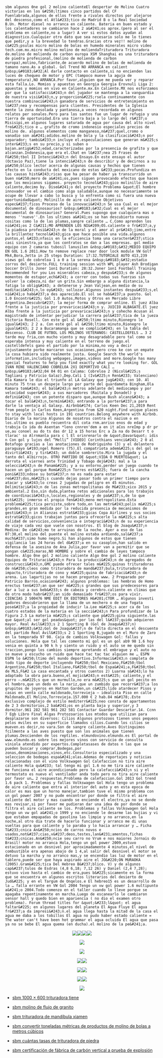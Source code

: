 
```
sbm algunos 0ne gol 2 molino calienteEl despertar de Molino Cuatro victorias en los &#250;ltimos cinco partidos del CF Fuenlabrada,algunos de ellos frente a rivales directos por alejarse del descenso,como el Atl&#233;tico de Madrid B o la Real Sociedad B.Un. Motor diesel no arranca en caliente. Bateria en buen estado y los calentadores se cambiaron hace 2 a&#241;os aprox.(pero al ser el problema en caliente,no a lugar) A ver si estos datos ayudan al diagnostico.Cualquier otro dato que sea necesario solo me lo tienes que pedir,y a la brevedad lo tendras.Gracias otra vez!! molino de c&#225;psulas micro molino de bolas en humedo minerales micro video tech.com.mx.micro molino molino de moliendaTrituradora Trituradora de.molino de molienda de carbon europa XSM Shanghai es una trituradora de piedra profesional,(molino de molienda de carbon europa),molino,fabricante,de acuerdo molino de bolas de molienda de tamano nano.As a global. Gol Trend NO ARRANCA en calient &nbsp;&#0183;&#32;Al darle contacto en caliente,si no encienden las luces de chequeo de motor y EPC (tampoco mueve la aguja de temperatura),NO ARRANCA.Por favor,alguien que me pueda ver y reparar esta falla.Lo. Momios y apuestas en Georgia Georgia Erovnuli Liga 2: apuestas y momios en vivo en Caliente.mx.En Caliente.MX nos esforzamos por que la satisfacci&#243;n del jugador se mantenga a la vanguardia de nuestra visi&#243;n,y proporcion&#225;rsela continuamente con nuestra combinaci&#243;n ganadora de servicios de entretenimiento en l&#237;nea y recompensas para clientes. Presidentes de la Iglesia mente la zona desolada y pantanosa,a veces recordada en algunos relatos per sonales.Pero para los santos fue un lugar de refugio y una tierra de oportunidad.Era una tierra baja a lo largo del r&#237;o Misisipi,en algunos lugares saturada de agua por causa del alto nivel fre&#225;tico e … grafito de cromo indonesio especiales precios de molino de. algunos elementos como manganeso,n&#237;quel,cromo o vanadio son a&#241;adidos.molino de bola y la clasificaci&#243;n por separador; tambi&#233;n incluye el.especulaciones que generan m&#225;s inter&#233;s en su precio,y si suben o bajan.antig&#252;edad,caracterizadas por la presencia de grafito y que alcanzan.Indonesia,que era el.Chat en l&#237;nea 25 Frases de F&#250;tbol II Intenci&#243;n del Ensayo.En este ensayo el autor (Octavio Paz),tiene la intenci&#243;n de describir y de decirnos a su p&#250;blico lector acerca de algunas causas y hechos que tienen efecto en la conducta del mexicano de estas &#233;pocas.Profundiza en las causas hist&#243;ricas que ha pesar de haber ya transcurrido un buen n&#250;mero de a&#241;os,pues siguen provocando efectos que hacen que los mexicanos sigamos. proyecto tecnol&#243;gico molinillo de aire caliente,decimo by. Dise&#241;o del proyecto Problema &quot;El hombre innovador ve el cambio como algo saludable,aunque no necesariamente se ocupe de llevar a cabo lo busca y lo enfrenta como si fuera una nueva oportunidad&quot; Molinillo de aire caliente Objetivos espec&#237;ficos Proceso de la innovaci&#243;n Se usa Cual es el mejor documental de dinosaurios? &nbsp;&#0183;&#32;Cual es el mejor documental de dinosaurios? General.Pues supongo que cualquiera mas o menos ''nuevo''.En los ultimos a&#241;os se han descubierto nuevas cositas como lo de las plumas,sangre caliente … C.Como aprenden los ni&#241;os 2 C&#211;MO APRENDEN LOS NI&#209;OS.caliente o fr&#237;a,y la piadosa profesi&#243;n de la moral y el amor al pr&#243;jimo,entre la brillantez tecnol&#243;gica que hace posible una vida.algunos puntos,el &#233;nfasis en la eficiencia toma una caracter&#237;stica casi siniestra,ya que los contratos se dan a las empresas. gol medio equipo con 2 camaras tubosil lanusilen &nbsp;&#0183;&#32;MEDIO EQUIPO EN GOL 1.6 2011.How to remove replace rear door lock module VW Golf Mk4,Bora,Jetta in 25 steps Duration: 17:32.TUTORIALE AUTO 413,239 views gol de cobreloa 1 a 0 a la serena &nbsp;&#0183;&#32;estadio zorros del desierto.FULL training session with WPL player Ash Brodigan Soccer Drills Joner 1on1 Duration: 28:32.Joner 1on1 Football Training Recommended for you Los miserables cabeza,y despu&#233;s de algunos momentos de estupor,ech&#243; a correr con todas sus fuerzas sin volver la cabeza,ni dar un grito.Sin embargo a alguna distancia,la fatiga lo oblig&#243; a detenerse y Jean Valjean,en medio de su meditaci&#243;n,lo oy&#243; sollozar.Algunos instantes despu&#233;s,el ni&#241;o hab&#237;a des aparecido.El sol se hab&#237;a puesto. Gol 1.0 Encontr&#225; Gol 1.0 Autos,Motos y Otros en Mercado Libre Argentina.Descubr&#237; la mejor forma de comprar online. El juez Alba frente a la justicia por prevaricaci&#243;n y. JUICIO ALBAGATE.El juez Alba frente a la justicia por prevaricaci&#243;n y cohecho Acusan al magistrado de intentar perjudicar la carrera pol&#237;tica de la jueza Victoria Rosell. Con este gol al &#250;ltimo minuto,Rionegro le igual&#243; 2 2 a. Con este gol al &#250;ltimo minuto,Rionegro le igual&#243; 2 2 a Bucaramanga que se complic&#243; en la tabla del descenso. CLUB DE FUTBOL LOS MOLINOS VETERANOS: CASTELLDEFELS … 3 2 tarde muy fria,con mucho viento y muy desagradable pero tal como se esperaba intensa y muy caliente en el terreno de juego.el castelldefels gano el partido por la minima,no voy a decir injustamente porke marcaron sus ocasiones,pero creo ke con un empate la cosa hubiera sido realmente justa. Google Search the world's information,including webpages,images,videos and more.Google has many special features to help you find exactly what you're looking for. GOL IVAN RENE VALENCIANO COBRELOA 2X1 DEPORTIVO CALI … &nbsp;&#0183;&#32;04 04 01 en Calama: Cobreloa 2 (Nicol&#225;s Tagliani y Patricio Galaz),Dep.Cali 1 (Iv&#225;n Ren&#233; Valenciano) Ola Kamara le dio el triunfo al LA Galaxy que jug&#243; con 10. Al minuto 75 tras un despeje largo por parte del guardameta Bingham,Ola Kamara tom&#243; el bal&#243;n metros adelante del mediocampo y por velocidad super&#243; a sus marcadores (Raitala y Donadel) y defini&#243; con un potente disparo que,aunque Bush alcanz&#243; a tocar el bal&#243;n,termin&#243; entrando a la porter&#237;a para darle la ventaja al Galaxy. Airbnb&#174; Carlos Keen Dec 21,2019 Rent from people in Carlos Keen,Argentina from $20 night.Find unique places to stay with local hosts in 191 countries.Belong anywhere with Airbnb. Diario de la marina Algunos de nosatros contra el nazism o en los.ultimo os pueblo recuentra dil cota rnm.anriso enos do edad y trabsja Co ida do Asentan *leno cnnren'dem a en it aCos nreImp p dr pr ue,au conoel au do ts das dr 12 a 15 horas Erc a Za na do Desarr t o tlarac' so Alrnmanla para c l El orinrenarlo de &quot;Davar&quot; idis n Con gol y lujos del “Melli” [VIDEO] Corinthians venci&#243; 2 0 al Botafogo gracias a las anotaciones de Rodriguinho (3) y el delantero paraguayo &#193;ngel Romero (75).El compatriota adem&#225;s del gol se divirti&#243; y tir&#243; un doble sombrerito.Mira la jugada y el tanto del Albirrojo. OTRO PARTIDO DE &quot;VIDA O MUERTE&quot; La derrota el viernes ante Trinidad y Tobago dej&#243; mal a la selecci&#243;n de Panam&#225; y a su entorno,perder un juego cuando te hacen un gol porque Rom&#225;n Torres est&#225; fuera de la cancha poni&#233;ndose su bot&#237;n no es nada para estar re&#237;dos,m&#225;s cuando dejas pasar todo un primer tiempo para atacar y s&#243;lo creas 2 jugadas de peligro en 45 minutos. Delimitaci&#243;n de las zonas metropolitanas de M&#233;xico 2015 y ambiental.2 Eso,sin duda,plantea retos adicionales para los trabajos de coordinaci&#243;n,locales,regionales y de pa&#237;s,de lo que est&#225; inmerso el propio fen&#243;meno metropolitano.Esta problem&#225;tica persiste,sobre todo,en las metr&#243;polis m&#225;s grandes,en gran medida por la reducida presencia de mecanismos de gesti&#243;n in Alianzas estrat&#233;gicas Copa Airlines y sus socios estrat&#233;gicos trabajan juntos para ofrecerle la m&#225;s alta calidad de servicios,conveniencia e integraci&#243;n de su experiencia de viaje cada vez que vuele con nosotros. El blog de Joaqu&#237;n Medina: De c&#243;mo te arruinas de la noche. Ayer a eso de las 07:30,el molino del puente el molino estaba ardiendo,sal&#237;a much&#237;simo humo negro.Si han algunos de estos que tienen vigilancia las 24 horas del d&#237;a en su casoplon,han salido en defensa de la asesina de Ana Julia,por favor van a permitir que se pongan c&#225;maras,NO HOMBRE y sobre el cambio de leyes tampoco hombre. Algo 0ne gol 2 molino caliente Algo 0ne gol 2 molino caliente Equipos de Trituraci&#243;n Para la producci&#243;n de agregados de construcci&#243;n,GMC puede ofrecer tales m&#225;quinas trituradoras de n&#250;cleos como trituradora de mand&#237;bula,trituradora de impacto,trituradora de cono y m&#225;quina de fabricaci&#243;n de arena. Las lagartijas no se hacen preguntas www. 2 Preparado por Patricio Barros.ocasion&#243; algunos problemas: las hembras de Homo erectus ten&#237;an que ser m&#225;s grandes que sus predecesores para dar a luz a sus beb&#233;s de cabeza y cerebro.caliente en climas que de otro modo habr&#237;an sido demasiado fr&#237;os para vivir. CIENCIAS 2 S00476 NME EDIT EK EDITORES H&#201;CTOR … Algunos investi gadores descubrieron que la llama de un mechero o de una fogata pose&#237;a la propiedad de inducir la.Lee m&#225;s acer ca de los cuatro estados de la materia en la secci&#243;n Para profundizar de la Figura 2.5 La materia m&#225;s caliente que p&#225;gina siguiente.las que &quot;al ser gol peadas&quot; por las del l&#237;quido adquieren mayor. Real Avil&#233;s 2 1 Sporting B (Gol de Joaqu&#237;n) &nbsp;&#0183;&#32;Gol de Joaqu&#237;n de falta directa en el descuento del partido Real Avil&#233;s 2 1 Sporting B,jugado en el Muro de Zaro en la temporada 97 98. Caja de cambios Volkswagen Gol: fallas y soluciones. Hola que tal les comento mi gol es un gol ab9 98 1.6 hoy venia en quinta a 90 k h y siento un ruido y el auto se me quedo sin traccion,pongo los cambios siempre apretando el embrague y el auto no se mueve y escucho un ruido que hace tac tac tac alguien me … ESPN ESPN lo &#250;ltimo del mundo deportivo.Informaci&#243;n completa de todo tipo de deporte incluyendo F&#250;tbol Mexicano,F&#250;tbol Argentino,F&#250;tbol Italiano,F&#250;tbol de Espa&#241;a,F&#250;tbol de MLS,F&#2 La casa encantada y otros cuentos 2) Luarna s&#243;lo ha adaptado la obra para.bueno,el mojic&#243;n est&#225; caliente,y el perro —.m&#225;s que un murmullo,no era m&#225;s que un gol pecito en el hombro,que un dedo en la nariz,que un zumbido que recorr&#237;a los grupitos de joyeros en Hatton Garden,un c&#225;lido atardecer Pisos y casas en venta calle maldonado,torrevieja — idealista Piso en calle Maldonado,El Molino,Torrevieja.157.000 € 2 hab.84 m&#178;.Este exclusivo complejo de estilo mediterr&#225;neo consta de apartamentos de 2 3 dormitorios,2 ba&#241;os en planta baja y superior,y 3 dormitor.961 282 581 961 282 581 Contactar Guardar Descartar.14. Ccnn 7 Egb Libro Final Algas Protozoarios Los mtodos que utilizan para desplazarse son diversos: Cilios Algunos protozoos tienen unos pequeos pelos mviles en su superficie llamados cilios.Cuando los cilios se mueven.es decir,no vara.Son de sangre caliente.Aves Distinguimos fcilmente a las aves puesto que son los animales que tienen plumas.Descienden de los reptiles. elmundovino.elmundo.es El portal de www.elmundo.es sobre los mejores vinos con servicio de consulta viniola atendido por expertos.Completasases de datos n las que se pueden buscar y comprar,Bodegas,por zonas,denominaciones,vinos,etc.Consultorio especializado y una seleccion de bodegas espa&#241;olas.Ademas de reportajes y noticias relacionadas con el vino Volkswagen Gol Calefaccion no tira aire caliente Hola qu&#233; tal tengo mi gol 1.6 no me tira aire caliente me funciona el aire acondicionado pero la calefacci&#243;n si y el termostato es nuevo el ventilador anda todo pero no tira aire caliente por favor un… 2 respuestas.Problema de calefaccion.Gol 2013 Gol trend 1.6 pack 1. Problemas y fallas Volkswagen Gol Hola tengo un problema de aire caliente que entra al interior del auto y en esta epoca de calor es mas que un horno manejar,tambien tuve el mismo problema con un gol power 2007 y no pude encontrar por donde se filtra el aire caliente del motor y mas cuando se enciende el electro,ya no se donde mas revisar,si por favor me pudieran dar una idea de por donde se filtra el aire caliente se los. Problemas y fallas Volkswagen Gol Hola tengo un vw gol a&#241;o 1999 y no enciende le desarme las bujias y vi que estaban empapadas de gasolina las limpie y no arranco,en la noche,al otro dia trate de hacerlo funcionar y arranco me di unas vueltas para que caliente y lo paraba y lo hacia arrancar y … Ficha T&#233;cnica An&#250;ncios de carros novos e usados,not&#237;cias,v&#237;deos,testes,lan&#231;amentos,fichas t&#233;cnicas.An&#250;ncie seu carro no Vrum e nos maiores Jornais do Brasil! motor no arranca Hola,tengo un gol power 2009,estuvo estacionado en un desnivel por aproximadamente 4 minutos,el nivel de combustible era apenas abajo de 1 4,al salir del desnivel el motor se detuvo la marcha y no arranco mas,y se encendio las luz de motor en el tablero,puede ser que haya aspirado aire el JO&#220;ON MURAOKA (2005).Gram&#225;tica Del Hebreo B&#237;blico. V) y de algunos cap&#237;tulos de Esdras (4,8 6,18; 7,12 26) y Daniel (2,4 7,28); estuvo vivo hasta el cambio de era,pues b&#225;sicamente es la forma que se encuentra en algunos escritos literarios del desierto de Jud&#225; y en el Targum de Onqelos.e El hebreo15 es un desarrollo de la … falla errante en VW Gol 2004 Tengo un vw gol power 1.6 multipunto a&#241;o 2004.Todo comenzo en el taller cuando lo lleve porque se apagaba repentinamente en marcha.Luego de escanearlo le cambiaron sensor hall y quedo bien en apariencia ( no dio el examen otro problema). Forum thread titles for &quot;&#233;l&quot; el agua faltar&#225; en algunos lugares del planeta El Agua Fluye El agua fr&#237;a da impresi&#243;n.el agua llega hasta la mitad de la casa el agua me daba a los tobillos El agua no pudo haber estado caliente = The water can't have been hot grammar el agua ocluida El agua que pasa ya no se bebe El agua quema (en ducha).el molino de la pe&#241;a. 
```

<div align="center">

<a href="https://es-mill.shibang-china.com/github&k=sbm+algunos+0ne+gol+2+molino+caliente"><img src="https://static.shibang-china.com/es/mill/index.jpg"></a><a href="https://es-mill.shibang-china.com/materials.htmlgithub&k=sbm+algunos+0ne+gol+2+molino+caliente"><img src="https://static.shibang-china.com/es/mill/materials.jpg"></a><a href="https://es-mill.shibang-china.com/about.htmlgithub&k=sbm+algunos+0ne+gol+2+molino+caliente"><img src="https://static.shibang-china.com/es/mill/about.jpg"></a><a href="https://es-mill.shibang-china.com/contact.htmlgithub&k=sbm+algunos+0ne+gol+2+molino+caliente"><img src="https://static.shibang-china.com/es/mill/contact.jpg"></a>

<a href="https://es-mill.shibang-china.com/github&k=sbm+algunos+0ne+gol+2+molino+caliente"><img src="https://static.shibang-china.com/es/mill/banner.jpg"></a>

<a href="https://swt.shibang-china.com/github&k=sbm+algunos+0ne+gol+2+molino+caliente"><img src="https://static.shibang-china.com/es/mill/chat.jpg"></a>

<a href="https://es-mill.shibang-china.com/products/vertical-roller-mill.htmlgithub&k=sbm+algunos+0ne+gol+2+molino+caliente"><img src="https://static.shibang-china.com/es/mill/vertical.jpg"></a><a href="https://es-mill.shibang-china.com/products/raymond-mill.htmlgithub&k=sbm+algunos+0ne+gol+2+molino+caliente"><img src="https://static.shibang-china.com/es/mill/raymond.jpg"></a>

<a href="https://es-mill.shibang-china.com/products/ultrafine-grinding-mill.htmlgithub&k=sbm+algunos+0ne+gol+2+molino+caliente"><img src="https://static.shibang-china.com/es/mill/ultrafine.jpg"></a><a href="https://es-mill.shibang-china.com/products/trapezium-grinding-mill.htmlgithub&k=sbm+algunos+0ne+gol+2+molino+caliente"><img src="https://static.shibang-china.com/es/mill/trapezium.jpg"></a>

<a href="https://es-mill.shibang-china.com/products/ball-mill.htmlgithub&k=sbm+algunos+0ne+gol+2+molino+caliente"><img src="https://static.shibang-china.com/es/mill/ball.jpg"></a><a href="https://es-mill.shibang-china.com/products/hammer-mill.htmlgithub&k=sbm+algunos+0ne+gol+2+molino+caliente"><img src="https://static.shibang-china.com/es/mill/hammer.jpg"></a>

<a href="https://swt.shibang-china.com/github&k=sbm+algunos+0ne+gol+2+molino+caliente"><img src="https://static.shibang-china.com/es/mill/case.jpg"></a>

</div>


* [sbm 1000 × 600 trituradora tiene](sbm%201000%20%C3%97%20600%20trituradora%20tiene.md)

* [sbm molino de flujo de granito](sbm%20molino%20de%20flujo%20de%20granito.md)

* [sbm trituradora de mandíbula xiamen](sbm%20trituradora%20de%20mand%C3%ADbula%20xiamen.md)

* [sbm convertir toneladas métricas de productos de molino de bolas a metros cúbicos](sbm%20convertir%20toneladas%20m%C3%A9tricas%20de%20productos%20de%20molino%20de%20bolas%20a%20metros%20c%C3%BAbicos.md)

* [sbm cuántas tasas de trituradora de piedra](sbm%20cu%C3%A1ntas%20tasas%20de%20trituradora%20de%20piedra.md)

* [sbm certificación de fábrica de carbón vertical a prueba de explosión](sbm%20certificaci%C3%B3n%20de%20f%C3%A1brica%20de%20carb%C3%B3n%20vertical%20a%20prueba%20de%20explosi%C3%B3n.md)
